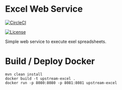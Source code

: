 # Excel Web Service

[![CircleCI](https://circleci.com/gh/NatelEnergy/excel-server/tree/master.svg?style=svg)](https://circleci.com/gh/NatelEnergy/excel-server/tree/master)

[![License](https://img.shields.io/badge/License-Apache%202.0-blue.svg)](https://opensource.org/licenses/Apache-2.0)

Simple web service to execute exel spreadsheets.



# Build / Deploy Docker

```
mvn clean install
docker build -t upstream-excel .
docker run -p 8080:8080 -p 8081:8081 upstream-excel
```

